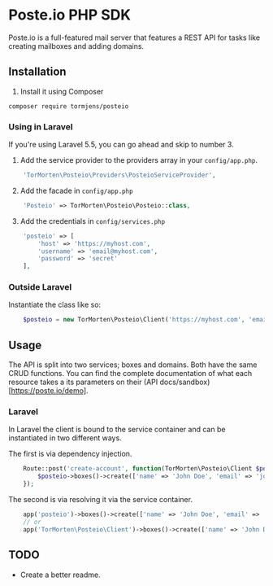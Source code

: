 # Poste.io PHP SDK

Poste.io is a full-featured mail server that features a REST API for tasks like creating mailboxes and adding domains.

## Installation

1. Install it using Composer

```
composer require tormjens/posteio
```

### Using in Laravel

If you're using Laravel 5.5, you can go ahead and skip to number 3.

1. Add the service provider to the providers array in your `config/app.php`.

```php
    'TorMorten\Posteio\Providers\PosteioServiceProvider',
```

2. Add the facade in `config/app.php`

```php
    'Posteio' => TorMorten\Posteio\Posteio::class,
```

3. Add the credentials in `config/services.php`

```php
    'posteio' => [
        'host' => 'https://myhost.com',
        'username' => 'email@myhost.com',
        'password' => 'secret'
    ],
```

### Outside Laravel

Instantiate the class like so:

```php
    $posteio = new TorMorten\Posteio\Client('https://myhost.com', 'email@myhost.com', 'secret');
```

## Usage

The API is split into two services; boxes and domains. Both have the same CRUD functions. You can find the complete documentation of what each resource takes a its parameters on their (API docs/sandbox)[https://poste.io/demo].

### Laravel

In Laravel the client is bound to the service container and can be instantiated in two different ways.

The first is via dependency injection.

```php 
    Route::post('create-account', function(TorMorten\Posteio\Client $posteio) {
        $posteio->boxes()->create(['name' => 'John Doe', 'email' => 'john@myhost.com']);
    });
```

The second is via resolving it via the service container.

```php
    app('posteio')->boxes()->create(['name' => 'John Doe', 'email' => 'john@myhost.com']);
    // or
    app('TorMorten\Posteio\Client')->boxes()->create(['name' => 'John Doe', 'email' => 'john@myhost.com']);
```

## TODO

* Create a better readme.
